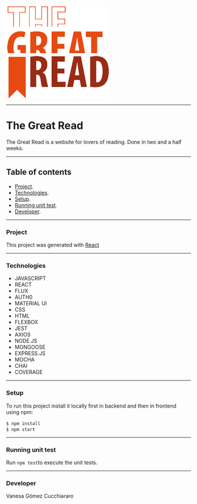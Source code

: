 ![Logo The Great Read](https://github.com/vcucchiararo/theGreatRead/blob/master/the-great-read.png)

---
# The Great Read

The Great Read is a website for lovers of reading. Done in two and a half weeks.

---
## Table of contents

- [Project](#project).
- [Technologies](#technologies).
- [Setup](#setup).
- [Running unit test](#running-unit-test).
- [Developer](#developer).

---
### Project

This project was generated with [React](https://reactjs.org/)

---
### Technologies

- JAVASCRIPT
- REACT
- FLUX
- AUTH0
- MATERIAL UI
- CSS
- HTML
- FLEXBOX
- JEST
- AXIOS
- NODE.JS
- MONGOOSE
- EXPRESS.JS
- MOCHA
- CHAI
- COVERAGE 

---
### Setup

To run this project install it locally first in backend and then in frontend using npm:
```
$ npm install
$ npm start
```

---
### Running unit test

Run ``` npm test ```to execute the unit tests.

---
### Developer

Vanesa Gómez Cucchiararo
